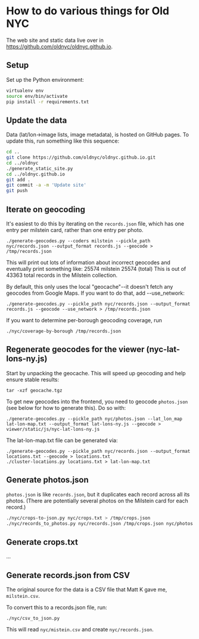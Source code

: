 # How to do various things for Old NYC

The web site and static data live over in https://github.com/oldnyc/oldnyc.github.io.

## Setup

Set up the Python environment:

```bash
virtualenv env
source env/bin/activate
pip install -r requirements.txt
```

## Update the data

Data (lat/lon→image lists, image metadata), is hosted on GitHub pages. To
update this, run something like this sequence:

```bash
cd ..
git clone https://github.com/oldnyc/oldnyc.github.io.git
cd ../oldnyc
./generate_static_site.py
cd ../oldnyc.github.io
git add .
git commit -a -m 'Update site'
git push
```

## Iterate on geocoding

It's easiest to do this by iterating on the `records.json` file, which has one
entry per milstein card, rather than one entry per photo.

    ./generate-geocodes.py --coders milstein --pickle_path nyc/records.json --output_format records.js --geocode > /tmp/records.json

This will print out lots of information about incorrect geocodes and eventually print something like:
25574 milstein
25574 (total)
This is out of 43363 total records in the Milstein collection.

By default, this only uses the local "geocache"--it doesn't fetch any geocodes
from Google Maps. If you want to do that, add --use_network:

    ./generate-geocodes.py --pickle_path nyc/records.json --output_format records.js --geocode --use_network > /tmp/records.json

If you want to determine per-borough geocoding coverage, run

    ./nyc/coverage-by-borough /tmp/records.json

## Regenerate geocodes for the viewer (nyc-lat-lons-ny.js)

Start by unpacking the geocache. This will speed up geocoding and help ensure stable results:

    tar -xzf geocache.tgz

To get new geocodes into the frontend, you need to geocode `photos.json`
(see below for how to generate this). Do so with:

    ./generate-geocodes.py --pickle_path nyc/photos.json --lat_lon_map lat-lon-map.txt --output_format lat-lons-ny.js --geocode > viewer/static/js/nyc-lat-lons-ny.js

The lat-lon-map.txt file can be generated via:

    ./generate-geocodes.py --pickle_path nyc/records.json --output_format locations.txt --geocode > locations.txt
    ./cluster-locations.py locations.txt > lat-lon-map.txt

## Generate photos.json

`photos.json` is like `records.json`, but it duplicates each record across all its photos.
(There are potentially several photos on the Milstein card for each record.)

```bash
./nyc/crops-to-json.py nyc/crops.txt > /tmp/crops.json
./nyc/records_to_photos.py nyc/records.json /tmp/crops.json nyc/photos.json
```

## Generate crops.txt

...

## Generate records.json from CSV

The original source for the data is a CSV file that Matt K gave me, `milstein.csv`.

To convert this to a records.json file, run:

    ./nyc/csv_to_json.py

This will read `nyc/mistein.csv` and create `nyc/records.json`.
